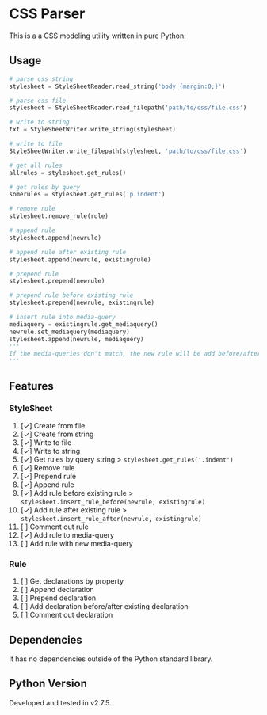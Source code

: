 # CSS Parser

This is a a CSS modeling utility written in pure Python. 

## Usage ##

```python
# parse css string
stylesheet = StyleSheetReader.read_string('body {margin:0;}')

# parse css file
stylesheet = StyleSheetReader.read_filepath('path/to/css/file.css')

# write to string
txt = StyleSheetWriter.write_string(stylesheet)

# write to file
StyleSheetWriter.write_filepath(stylesheet, 'path/to/css/file.css')

# get all rules
allrules = stylesheet.get_rules()

# get rules by query
somerules = stylesheet.get_rules('p.indent')

# remove rule
stylesheet.remove_rule(rule)

# append rule
stylesheet.append(newrule)

# append rule after existing rule
stylesheet.append(newrule, existingrule)

# prepend rule
stylesheet.prepend(newrule)

# prepend rule before existing rule
stylesheet.prepend(newrule, existingrule)

# insert rule into media-query
mediaquery = existingrule.get_mediaquery()
newrule.set_mediaquery(mediaquery)
stylesheet.append(newrule, mediaquery)
'''
If the media-queries don't match, the new rule will be add before/after the media-query, depending on whether prepend_rule or append_rule is used.
'''
```	
	
## Features

### StyleSheet

1. [✓] Create from file
2. [✓] Create from string
3. [✓] Write to file
4. [✓] Write to string
5. [✓] Get rules by query string > `stylesheet.get_rules('.indent')`
6. [✓] Remove rule
7. [✓] Prepend rule
8. [✓] Append rule
9. [✓] Add rule before existing rule > `stylesheet.insert_rule_before(newrule, existingrule)`
10. [✓] Add rule after existing rule > `stylesheet.insert_rule_after(newrule, existingrule)`
11. [ ] Comment out rule
12. [✓] Add rule to media-query
13. [ ] Add rule with new media-query

### Rule

1. [ ] Get declarations by property
2. [ ] Append declaration
3. [ ] Prepend declaration
4. [ ] Add declaration before/after existing declaration
5. [ ] Comment out declaration

## Dependencies

It has no dependencies outside of the Python standard library. 

## Python Version

Developed and tested in v2.7.5.
